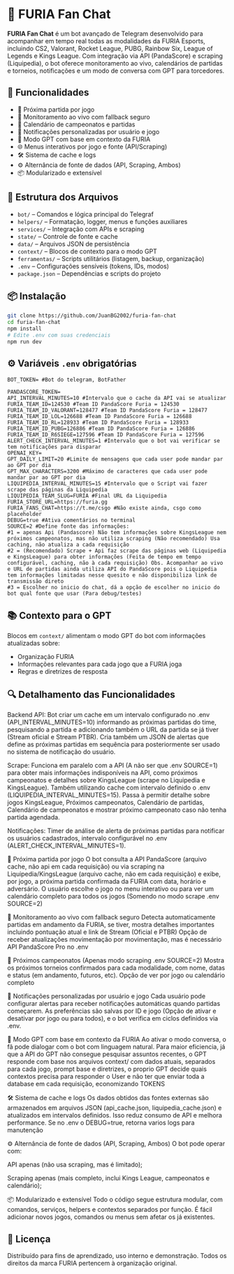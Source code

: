 # 🐆 FURIA Fan Chat

**FURIA Fan Chat** é um bot avançado de Telegram desenvolvido para acompanhar em tempo real todas as modalidades da FURIA Esports, incluindo CS2, Valorant, Rocket League, PUBG, Rainbow Six, League of Legends e Kings League. Com integração via API (PandaScore) e scraping (Liquipedia), o bot oferece monitoramento ao vivo, calendários de partidas e torneios, notificações e um modo de conversa com GPT para torcedores.

## 🚀 Funcionalidades

- 📅 Próxima partida por jogo
- 👾 Monitoramento ao vivo com fallback seguro
- 🎯 Calendário de campeonatos e partidas
- 🔔 Notificações personalizadas por usuário e jogo
- 🧠 Modo GPT com base em contexto da FURIA
- 🌐 Menus interativos por jogo e fonte (API/Scraping)
- 🛠️ Sistema de cache e logs
- ⚙️ Alternância de fonte de dados (API, Scraping, Ambos)
- 📦 Modularizado e extensível

## 📁 Estrutura dos Arquivos

- `bot/` – Comandos e lógica principal do Telegraf
- `helpers/` – Formatação, logger, menus e funções auxiliares
- `services/` – Integração com APIs e scraping
- `state/` – Controle de fonte e cache
- `data/` – Arquivos JSON de persistência
- `context/` – Blocos de contexto para o modo GPT
- `ferramentas/` – Scripts utilitários (listagem, backup, organização)
- `.env` – Configurações sensíveis (tokens, IDs, modos)
- `package.json` – Dependências e scripts do projeto

## 📦 Instalação

```bash
git clone https://github.com/JuanBG2002/furia-fan-chat
cd furia-fan-chat
npm install
# Edite .env com suas credenciais
npm run dev
```

## ⚙️ Variáveis `.env` obrigatórias

```env
BOT_TOKEN= #Bot do telegram, BotFather

PANDASCORE_TOKEN=
API_INTERVAL_MINUTES=10 #Intervalo que o cache da API vai se atualizar
FURIA_TEAM_ID=124530 #Team ID PandaScore Furia = 124530
FURIA_TEAM_ID_VALORANT=128477 #Team ID PandaScore Furia = 128477
FURIA_TEAM_ID_LOL=126688 #Team ID PandaScore Furia = 126688
FURIA_TEAM_ID_RL=128933 #Team ID PandaScore Furia = 128933
FURIA_TEAM_ID_PUBG=126886 #Team ID PandaScore Furia = 126886
FURIA_TEAM_ID_R6SIEGE=127596 #Team ID PandaScore Furia = 127596
ALERT_CHECK_INTERVAL_MINUTES=1 #Intervalo que o bot vai verificar se tem notificações para disparar
OPENAI_KEY=
GPT_DAILY_LIMIT=20 #Limite de mensagens que cada user pode mandar par ao GPT por dia
GPT_MAX_CHARACTERS=3200 #Máximo de caracteres que cada user pode mandar par ao GPT por dia
LIQUIPEDIA_INTERVAL_MINUTES=15 #Intervalo que o Script vai fazer scrape das páginas da Liquipedia
LIQUIPEDIA_TEAM_SLUG=FURIA #Final URL da Liquipedia
FURIA_STORE_URL=https://furia.gg
FURIA_FANS_CHAT=https://t.me/csgo #Não existe ainda, csgo como placeholder
DEBUG=true #Ativa comentários no terminal
SOURCE=2 #Define fonte das informações: 
#1 = apenas Api (Pandascore) Não tem informações sobre KingsLeague nem próximos campeonatos, mas não utiliza scraping (Não recomendado) Usa caching, não atualiza a cada requisição
#2 = (Recomendado) Scrape + Api faz scrape das páginas web (Liquipedia e KingsLeague) para obter informações (Feita de tempo em tempo configurável, caching, não à cada requisição) Obs. Acompanhar ao vivo e URL de partidas ainda utiliza API do PandaScore pois o Liquipedia tem informações limitadas nesse quesito e não disponibiliza link de transmissão direto
#3 = Escolher no inicio do chat, dá a opção de escolher no inicio do bot qual fonte que usar (Para debug/testes)
```

## 📚 Contexto para o GPT

Blocos em `context/` alimentam o modo GPT do bot com informações atualizadas sobre:

- Organização FURIA
- Informações relevantes para cada jogo que a FURIA joga
- Regras e diretrizes de resposta

## 🔍 Detalhamento das Funcionalidades

Backend
API: Bot criar um cache em um intervalo configurado no .env (API_INTERVAL_MINUTES=10) informando as próximas partidas do time, pesquisando a partida e adicionando também o URL da partida se já tiver (Stream oficial e Stream PTBR). Cria também um JSON de alertas que define as próximas partidas em sequência para posteriormente ser usado no sistema de notificação do usuário.

Scrape: Funciona em paralelo com a API (A não ser que .env SOURCE=1) para obter mais informações indisponíveis na API, como próximos campeonatos e detalhes sobre KingsLeague (scrape no Liquipedia e KingsLeague). Também utilizando cache com intervalo definido o .env (LIQUIPEDIA_INTERVAL_MINUTES=15).
  Passa à permitir detalhe sobre jogos KingsLeague, Próximos campeonatos, Calendário de partidas, Calendário de campeonatos e mostrar próximo campeonato caso não tenha partida agendada.

Notificações: Timer de análise de alerta de próximas partidas para notificar os usuários cadastrados, intervalo configurável no .env (ALERT_CHECK_INTERVAL_MINUTES=1).

📅 Próxima partida por jogo
O bot consulta a API PandaScore (arquivo cache, não api em cada requisição) ou via scraping na Liquipedia/KingsLeague (arquivo cache, não em cada requisição) e exibe, por jogo, a próxima partida confirmada da FURIA com data, horário e adversário. O usuário escolhe o jogo no menu interativo ou para ver um calendário completo para todos os jogos (Somendo no modo scrape .env SOURCE=2)

👾 Monitoramento ao vivo com fallback seguro
Detecta automaticamente partidas em andamento da FURIA, se tiver, mostra detalhes importantes incluindo pontuação atual e link de Stream (Oficial e PTBR)
Opção de receber atualizações movimentação por movimentação, mas é necessário API PandaScore Pro no .env

🎯 Próximos campeonatos (Apenas modo scraping .env SOURCE=2)
Mostra os próximos torneios confirmados para cada modalidade, com nome, datas e status (em andamento, futuros, etc). Opção de ver por jogo ou calendário completo 

🔔 Notificações personalizadas por usuário e jogo
Cada usuário pode configurar alertas para receber notificações automáticas quando partidas começarem. As preferências são salvas por ID e jogo (Opção de ativar e desativar por jogo ou para todos), e o bot verifica em ciclos definidos via .env.

🧠 Modo GPT com base em contexto da FURIA
Ao ativar o modo conversa, o fã pode dialogar com o bot com linguagem natural. 
Para maior eficiencia, já que a API do GPT não consegue pesquisar assuntos recentes, o GPT responde com base nos arquivos context/ com dados atuais, separados para cada jogo, prompt base e diretrizes, o proprio GPT decide quais contextos precisa para responder o User e não ter que enviar toda a database em cada requisição, economizando TOKENS

🛠️ Sistema de cache e logs
Os dados obtidos das fontes externas são armazenados em arquivos JSON (api_cache.json, liquipedia_cache.json) e atualizados em intervalos definidos. Isso reduz consumo de API e melhora performance.
Se no .env o DEBUG=true, retorna varios logs para manutenção

⚙️ Alternância de fonte de dados (API, Scraping, Ambos)
O bot pode operar com:

API apenas (não usa scraping, mas é limitado);

Scraping apenas (mais completo, inclui Kings League, campeonatos e calendário);

📦 Modularizado e extensível
Todo o código segue estrutura modular, com comandos, serviços, helpers e contextos separados por função. É fácil adicionar novos jogos, comandos ou menus sem afetar os já existentes.


## 📄 Licença

Distribuído para fins de aprendizado, uso interno e demonstração. Todos os direitos da marca FURIA pertencem à organização original.
